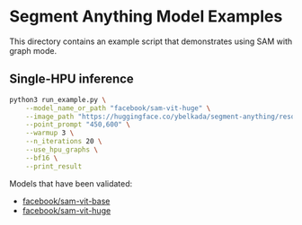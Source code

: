<!---
Copyright 2024 The HuggingFace Team. All rights reserved.
Licensed under the Apache License, Version 2.0 (the "License");
you may not use this file except in compliance with the License.
You may obtain a copy of the License at
    http://www.apache.org/licenses/LICENSE-2.0
Unless required by applicable law or agreed to in writing, software
distributed under the License is distributed on an "AS IS" BASIS,
WITHOUT WARRANTIES OR CONDITIONS OF ANY KIND, either express or implied.
See the License for the specific language governing permissions and
limitations under the License.
-->

# Segment Anything Model Examples

This directory contains an example script that demonstrates using SAM with graph mode.

## Single-HPU inference

```bash
python3 run_example.py \
    --model_name_or_path "facebook/sam-vit-huge" \
    --image_path "https://huggingface.co/ybelkada/segment-anything/resolve/main/assets/car.png" \
    --point_prompt "450,600" \
    --warmup 3 \
    --n_iterations 20 \
    --use_hpu_graphs \
    --bf16 \
    --print_result
```
Models that have been validated:
  - [facebook/sam-vit-base](https://huggingface.co/facebook/sam-vit-base)
  - [facebook/sam-vit-huge](https://huggingface.co/facebook/sam-vit-huge)